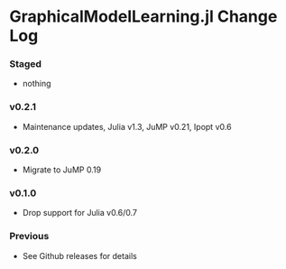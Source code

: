 GraphicalModelLearning.jl Change Log
====================================

### Staged
- nothing

### v0.2.1
- Maintenance updates, Julia v1.3, JuMP v0.21, Ipopt v0.6

### v0.2.0
- Migrate to JuMP 0.19

### v0.1.0
- Drop support for Julia v0.6/0.7

### Previous
- See Github releases for details
